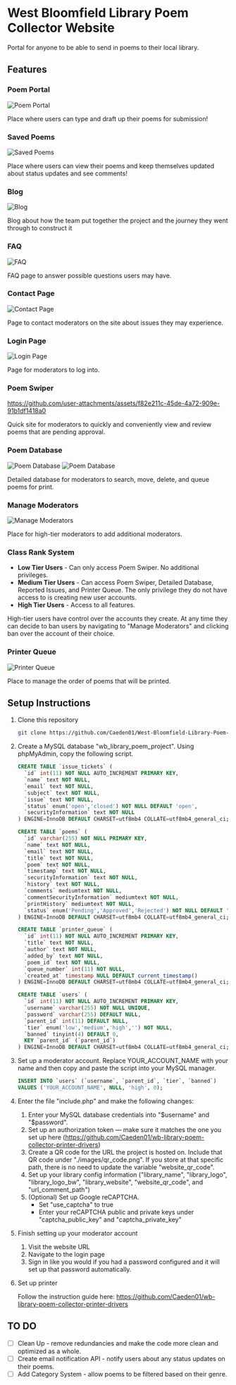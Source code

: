 # West Bloomfield Library Poem Collector Website

Portal for anyone to be able to send in poems to their local library.

## Features

### Poem Portal
![Poem Portal](https://github.com/user-attachments/assets/fed1b1fe-77e8-45ad-bcb2-8bd36e69eba2)

Place where users can type and draft up their poems for submission!

### Saved Poems
![Saved Poems](https://github.com/user-attachments/assets/70f8761d-7c51-4f6e-8a54-7daa95abe29c)

Place where users can view their poems and keep themselves updated about status updates and see comments!

### Blog
![Blog](https://github.com/user-attachments/assets/194f15c0-b3b0-43e1-8177-4db939925b79)

Blog about how the team put together the project and the journey they went through to construct it

### FAQ
![FAQ](https://github.com/user-attachments/assets/f1911871-e186-4c6b-93e4-da885fb5402e)

FAQ page to answer possible questions users may have.

### Contact Page
![Contact Page](https://github.com/user-attachments/assets/2de728c5-f57e-4d58-8fc1-8e1945950f1b)

Page to contact moderators on the site about issues they may experience.

### Login Page
![Login Page](https://github.com/user-attachments/assets/d5c69154-6aff-49b5-9437-714dd00a37a5)

Page for moderators to log into.

### Poem Swiper
https://github.com/user-attachments/assets/f82e211c-45de-4a72-909e-91b1df1418a0

Quick site for moderators to quickly and conveniently view and review poems that are pending approval.

### Poem Database
![Poem Database](https://github.com/user-attachments/assets/5092475c-7190-4608-a359-2116a8557ff6)
![Poem Database](https://github.com/user-attachments/assets/626702ab-643b-44c1-ae49-99d2e5cc82a4)

Detailed database for moderators to search, move, delete, and queue poems for print.

### Manage Moderators
![Manage Moderators](https://github.com/user-attachments/assets/4add147d-5a38-414e-af24-1619faadc912)

Place for high-tier moderators to add additional moderators.

### Class Rank System

- **Low Tier Users** - Can only access Poem Swiper. No additional privileges.
- **Medium Tier Users** - Can access Poem Swiper, Detailed Database, Reported Issues, and Printer Queue. The only privilege they do not have access to is creating new user accounts.
- **High Tier Users** - Access to all features.

High-tier users have control over the accounts they create. At any time they can decide to ban users by navigating to "Manage Moderators" and clicking ban over the account of their choice.

### Printer Queue
![Printer Queue](https://github.com/user-attachments/assets/a5c444dd-e187-409a-9815-b56a83c32170)

Place to manage the order of poems that will be printed.

## Setup Instructions

1. Clone this repository
    ```bash
    git clone https://github.com/Caeden01/West-Bloomfield-Library-Poem-Collector
    ```

2. Create a MySQL database "wb_library_poem_project". Using phpMyAdmin, copy the following script.
    ```sql
    CREATE TABLE `issue_tickets` (
      `id` int(11) NOT NULL AUTO_INCREMENT PRIMARY KEY,
      `name` text NOT NULL,
      `email` text NOT NULL,
      `subject` text NOT NULL,
      `issue` text NOT NULL,
      `status` enum('open','closed') NOT NULL DEFAULT 'open',
      `securityInformation` text NOT NULL
    ) ENGINE=InnoDB DEFAULT CHARSET=utf8mb4 COLLATE=utf8mb4_general_ci;

    CREATE TABLE `poems` (
      `id` varchar(255) NOT NULL PRIMARY KEY,
      `name` text NOT NULL,
      `email` text NOT NULL,
      `title` text NOT NULL,
      `poem` text NOT NULL,
      `timestamp` text NOT NULL,
      `securityInformation` text NOT NULL,
      `history` text NOT NULL,
      `comments` mediumtext NOT NULL,
      `commentSecurityInformation` mediumtext NOT NULL,
      `printHistory` mediumtext NOT NULL,
      `status` enum('Pending','Approved','Rejected') NOT NULL DEFAULT 'Pending'
    ) ENGINE=InnoDB DEFAULT CHARSET=utf8mb4 COLLATE=utf8mb4_general_ci;

    CREATE TABLE `printer_queue` (
      `id` int(11) NOT NULL AUTO_INCREMENT PRIMARY KEY,
      `title` text NOT NULL,
      `author` text NOT NULL,
      `added_by` text NOT NULL,
      `poem_id` text NOT NULL,
      `queue_number` int(11) NOT NULL,
      `created_at` timestamp NULL DEFAULT current_timestamp()
    ) ENGINE=InnoDB DEFAULT CHARSET=utf8mb4 COLLATE=utf8mb4_general_ci;

    CREATE TABLE `users` (
      `id` int(11) NOT NULL AUTO_INCREMENT PRIMARY KEY,
      `username` varchar(255) NOT NULL UNIQUE,
      `password` varchar(255) DEFAULT NULL,
      `parent_id` int(11) DEFAULT NULL,
      `tier` enum('low','medium','high','') NOT NULL,
      `banned` tinyint(4) DEFAULT 0,
      KEY `parent_id` (`parent_id`)
    ) ENGINE=InnoDB DEFAULT CHARSET=utf8mb4 COLLATE=utf8mb4_general_ci;
    ```

3. Set up a moderator account. Replace YOUR_ACCOUNT_NAME with your name and then copy and paste the script into your MySQL manager.
    ```sql
    INSERT INTO `users` (`username`, `parent_id`, `tier`, `banned`)
    VALUES ('YOUR_ACCOUNT_NAME', NULL, 'high', 0);
    ```

4. Enter the file "include.php" and make the following changes:
    1. Enter your MySQL database credentials into "$username" and "$password".
    2. Set up an authorization token — make sure it matches the one you set up here (https://github.com/Caeden01/wb-library-poem-collector-printer-drivers)
    3. Create a QR code for the URL the project is hosted on. Include that QR code under "./images/qr_code.png". If you store at that specific path, there is no need to update the variable "website_qr_code".
    4. Set up your library config information ("library_name", "library_logo", "library_logo_bw", "library_website", "website_qr_code", and "url_comment_path")
    5. (Optional) Set up Google reCAPTCHA.
        - Set "use_captcha" to true
        - Enter your reCAPTCHA public and private keys under "captcha_public_key" and "captcha_private_key"

5. Finish setting up your moderator account
    1. Visit the website URL
    2. Navigate to the login page
    3. Sign in like you would if you had a password configured and it will set up that password automatically.

6. Set up printer
   
    Follow the instruction guide here: https://github.com/Caeden01/wb-library-poem-collector-printer-drivers

## TO DO

- [ ] Clean Up - remove redundancies and make the code more clean and optimized as a whole.
- [ ] Create email notification API - notify users about any status updates on their poems.
- [ ] Add Category System - allow poems to be filtered based on their genre.
